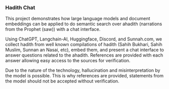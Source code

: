 ### Hadith Chat

This project demonstrates how large language models and document embeddings can be applied to do semantic search over ahadith (narrations from the Prophet (saw)) with a chat interface.

Using ChatGPT, Langchain-AI, Huggingface, Discord, and Sunnah.com, we collect hadith from well known compilations of hadith (Sahih Bukhari, Sahih Muslim, Sunnan an Nasai, etc), embed them, and present a chat interface to answer questions related to the ahadith. References are provided with each answer allowing easy access to the sources for verification.

Due to the nature of the technology, hallucination and misinterpretation by the model is possible. This is why references are provided, statements from the model should not be accepted without verification.